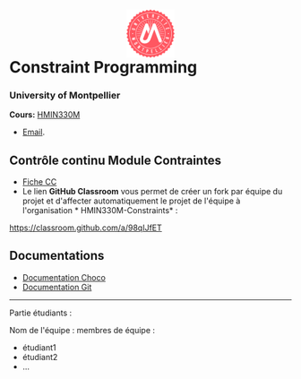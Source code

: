 # <img src="img/um.png" width="17%" style="margin:auto;display:block;"/> Constraint Programming
### University of Montpellier
**Cours:** [HMIN330M](https://formations.umontpellier.fr/fr/formations/sciences-technologies-sante-STS/master-XB/master-informatique-program-fruai0342321nprme154/informatique-theorique-mit-subprogram-pr479/raisonnement-par-contraintes-HMIN330M.html) 
* [Email](mailto:nadjib.lazaar@umontpellier.fr).


## Contrôle continu Module Contraintes

- [Fiche CC](CC.pdf)
- Le lien **GitHub Classroom** vous permet de créer un fork par équipe du projet et d'affecter automatiquement le projet de l'équipe à l'organisation * HMIN330M-Constraints* :

https://classroom.github.com/a/98qIJfET

## Documentations

- [Documentation Choco](https://choco-solver.org/docs/)
- [Documentation Git](docs/git-documentation.pdf)


-------------
Partie étudiants :

Nom de l'équipe :
membres de équipe :
- étudiant1
- étudiant2
- ...
